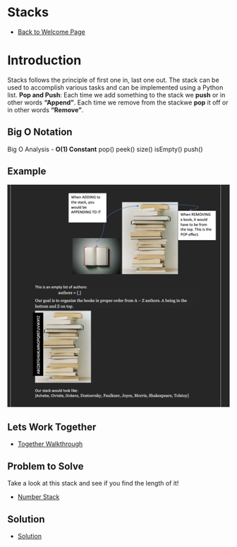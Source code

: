 # Stacks
- [Back to Welcome Page](https://github.com/MarisabelTrejo/data-structure/blob/main/Welcome.md)

# Introduction

Stacks follows the principle of first one in, last one out. The stack can be used to accomplish various tasks and can be implemented using a Python list.
**Pop and Push**: Each time we add something to the stack we **push** or in other words **“Append”**. Each time we remove from the stackwe **pop** it off or in other words **“Remove”**.

## Big O Notation
Big O Analysis - **O(1) Constant**
pop()
peek()
size()
isEmpty()
push()

## Example
![Working Together](Images/stack.jpeg)

## Lets Work Together
 - [Together Walkthrough](stacks-prac.py)

## Problem to Solve
Take a look at this stack and see if you find the length of it!
- [Number Stack](stacks-prob.py)
## Solution
- [Solution](stack-solution.py)



